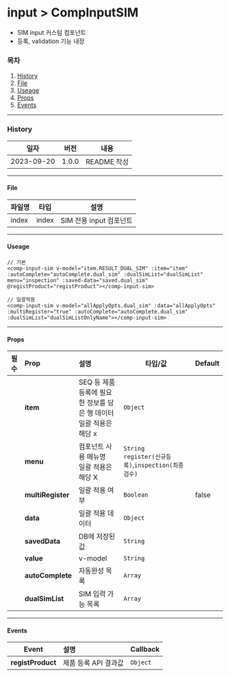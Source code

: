 # input > CompInputSIM

-   SIM input 커스텀 컴포넌트
-   등록, validation 기능 내장

### 목차

1. [History](#history)
2. [File](#file)
3. [Useage](#useage)
4. [Props](#props)
5. [Events](#events)

---

### History

| 일자       | 버전  | 내용        |
| ---------- | ----- | ----------- |
| 2023-09-20 | 1.0.0 | README 작성 |

---

#### File

| 파일명 | 타입  | 설명                    |
| ------ | ----- | ----------------------- |
| index  | index | SIM 전용 input 컴포넌트 |

---

#### Useage

```vue
// 기본
<comp-input-sim v-model="item.RESULT_DUAL_SIM" :item="item" :autoComplete="autoComplete.dual_sim" :dualSimList="dualSimList" menu="inspection" :saved-data="saved.dual_sim" @registProduct="registProduct"></comp-input-sim>

// 일괄적용
<comp-input-sim v-model="allApplyOpts.dual_sim" :data="allApplyOpts" :multiRegister="true" :autoComplete="autoComplete.dual_sim" :dualSimList="dualSimListOnlyName"></comp-input-sim>
```

---

#### Props

| 필수 | Prop              | 설명                                                                 | 타입/값                                                 | Default |
| :--: | :---------------- | :------------------------------------------------------------------- | ------------------------------------------------------- | ------- |
|      | **item**          | SEQ 등 제품등록에 필요한 정보를 담은 행 데이터<br>일괄 적용은 해당 x | `Object`                                                |         |
|      | **menu**          | 컴포넌트 사용 메뉴명<br>일괄 적용은 해당 X                           | `String`<br>`register(신규등록)`,`inspection(최종검수)` |         |
|      | **multiRegister** | 일괄 적용 여부                                                       | `Boolean`                                               | false   |
|      | **data**          | 일괄 적용 데이터                                                     | `Object`                                                |         |
|      | **savedData**     | DB에 저장된 값                                                       | `String`                                                |         |
|      | **value**         | v-model                                                              | `String`                                                |         |
|      | **autoComplete**  | 자동완성 목록                                                        | `Array`                                                 |         |
|      | **dualSimList**   | SIM 입력 가능 목록                                                   | `Array`                                                 |         |

---

#### Events

|       Event       | 설명                 | Callback |
| :---------------: | :------------------- | :------- |
| **registProduct** | 제품 등록 API 결과값 | `Object` |
